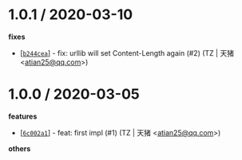 
1.0.1 / 2020-03-10
==================

**fixes**
  * [[`b244cea`](http://github.com/eggjs/egg-http-proxy/commit/b244cead5954a71eb536912e15e91e8ea82b9e42)] - fix: urllib will set Content-Length again (#2) (TZ | 天猪 <<atian25@qq.com>>)

1.0.0 / 2020-03-05
==================

**features**
  * [[`6c002a1`](http://github.com/eggjs/egg-http-proxy/commit/6c002a1749f49450214ceb728992aa041a50c151)] - feat: first impl (#1) (TZ | 天猪 <<atian25@qq.com>>)

**others**

